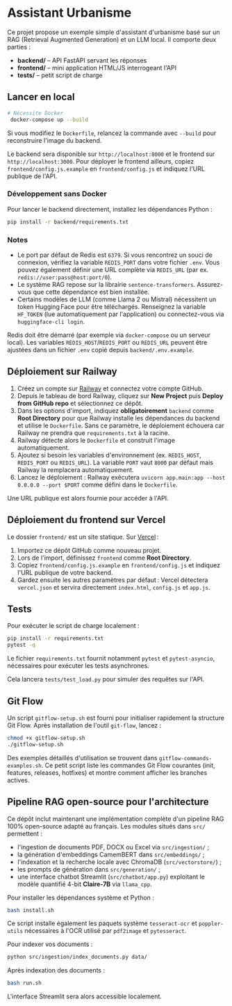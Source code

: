 # Assistant Urbanisme

Ce projet propose un exemple simple d'assistant d'urbanisme basé sur un RAG (Retrieval Augmented Generation) et un LLM local.
Il comporte deux parties :

* **backend/** – API FastAPI servant les réponses
* **frontend/** – mini application HTML/JS interrogeant l'API
* **tests/** – petit script de charge

## Lancer en local

```bash
# Nécessite Docker
 docker-compose up --build
```
Si vous modifiez le `Dockerfile`, relancez la commande avec `--build` pour
reconstruire l'image du backend.

Le backend sera disponible sur `http://localhost:8000` et le frontend sur `http://localhost:3000`.
Pour déployer le frontend ailleurs, copiez `frontend/config.js.example` en `frontend/config.js` et indiquez l'URL publique de l'API.

### Développement sans Docker

Pour lancer le backend directement, installez les dépendances Python :

```bash
pip install -r backend/requirements.txt
```

### Notes

* Le port par défaut de Redis est `6379`. Si vous rencontrez un souci de connexion,
  vérifiez la variable `REDIS_PORT` dans votre fichier `.env`. Vous pouvez
  également définir une URL complète via `REDIS_URL` (par ex.
  `redis://user:pass@host:port/0`).
* Le système RAG repose sur la librairie `sentence-transformers`.
  Assurez-vous que cette dépendance est bien installée.
* Certains modèles de LLM (comme Llama 2 ou Mistral) nécessitent un token
  Hugging Face pour être téléchargés. Renseignez la variable `HF_TOKEN` (lue
  automatiquement par l'application) ou connectez-vous via
  `huggingface-cli login`.

Redis doit être démarré (par exemple via `docker-compose` ou un serveur local).
Les variables `REDIS_HOST`/`REDIS_PORT` ou `REDIS_URL` peuvent être ajustées
dans un fichier `.env` copié depuis `backend/.env.example`.

## Déploiement sur Railway

1. Créez un compte sur [Railway](https://railway.app) et connectez votre compte GitHub.
2. Depuis le tableau de bord Railway, cliquez sur **New Project** puis **Deploy from GitHub repo** et sélectionnez ce dépôt.
3. Dans les options d'import, indiquez **obligatoirement** `backend` comme **Root Directory** pour que Railway installe les dépendances du backend et utilise le `Dockerfile`. Sans ce paramètre, le déploiement échouera car Railway ne prendra que `requirements.txt` à la racine.
4. Railway détecte alors le `Dockerfile` et construit l'image automatiquement.
5. Ajoutez si besoin les variables d'environnement (ex. `REDIS_HOST`, `REDIS_PORT` ou `REDIS_URL`).
   La variable `PORT` vaut `8000` par défaut mais Railway la remplacera automatiquement.
6. Lancez le déploiement : Railway exécutera `uvicorn app.main:app --host 0.0.0.0 --port $PORT` comme défini dans le `Dockerfile`.

Une URL publique est alors fournie pour accéder à l'API.

## Déploiement du frontend sur Vercel

Le dossier `frontend/` est un site statique. Sur [Vercel](https://vercel.com) :

1. Importez ce dépôt GitHub comme nouveau projet.
2. Lors de l'import, définissez `frontend` comme **Root Directory**.
3. Copiez `frontend/config.js.example` en `frontend/config.js` et indiquez l'URL publique de votre backend.
4. Gardez ensuite les autres paramètres par défaut : Vercel détectera `vercel.json` et servira directement `index.html`, `config.js` et `app.js`.

## Tests

Pour exécuter le script de charge localement :

```bash
pip install -r requirements.txt
pytest -q
```

Le fichier `requirements.txt` fournit notamment `pytest` et
`pytest-asyncio`, nécessaires pour exécuter les tests asynchrones.

Cela lancera `tests/test_load.py` pour simuler des requêtes sur l'API.

## Git Flow

Un script `gitflow-setup.sh` est fourni pour initialiser rapidement la structure Git Flow.
Après installation de l'outil `git-flow`, lancez :

```bash
chmod +x gitflow-setup.sh
./gitflow-setup.sh
```

Des exemples détaillés d'utilisation se trouvent dans `gitflow-commands-examples.sh`.
Ce petit script liste les commandes Git Flow courantes (init, features, releases,
hotfixes) et montre comment afficher les branches actives.

## Pipeline RAG open-source pour l'architecture

Ce dépôt inclut maintenant une implémentation complète d'un pipeline RAG 100% open-source adapté au français. Les modules situés dans `src/` permettent :

- l'ingestion de documents PDF, DOCX ou Excel via `src/ingestion/` ;
- la génération d'embeddings CamemBERT dans `src/embeddings/` ;
- l'indexation et la recherche locale avec ChromaDB (`src/vectorstore/`) ;
- les prompts de génération dans `src/generation/` ;
- une interface chatbot Streamlit (`src/chatbot/app.py`) exploitant le modèle quantifié 4-bit **Claire-7B** via `llama_cpp`.

Pour installer les dépendances système et Python :

```bash
bash install.sh
```
Ce script installe également les paquets système `tesseract-ocr` et
`poppler-utils` nécessaires à l'OCR utilisé par `pdf2image` et
`pytesseract`.

Pour indexer vos documents :

```bash
python src/ingestion/index_documents.py data/
```

Après indexation des documents :

```bash
bash run.sh
```

L'interface Streamlit sera alors accessible localement.
